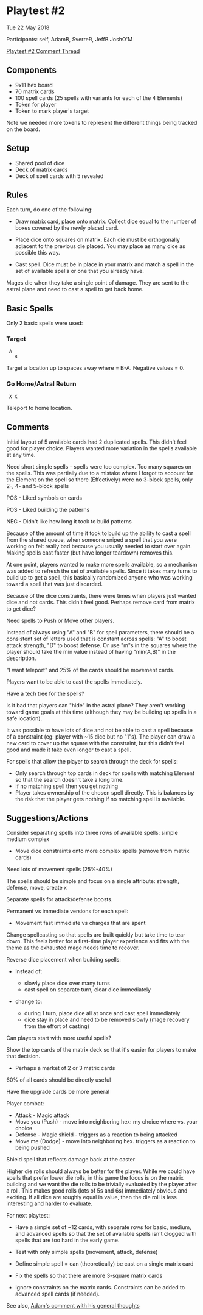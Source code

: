 # Playtest #2

Tue 22 May 2018

Participants: self, AdamB, SverreR, JeffB JoshO'M

[Playtest #2 Comment Thread](https://github.com/garykac/blockchain/issues/2)

## Components

* 9x11 hex board
* 70 matrix cards
* 100 spell cards (25 spells with variants for each of the 4 Elements)
* Token for player
* Token to mark player's target

Note we needed more tokens to represent the different things being tracked on the board.

## Setup

* Shared pool of dice
* Deck of matrix cards
* Deck of spell cards with 5 revealed

## Rules

Each turn, do one of the following:

* Draw matrix card, place onto matrix.
Collect dice equal to the number of boxes covered by the newly placed card.

* Place dice onto squares on matrix. Each die must be orthogonally adjacent to
the previous die placed. You may place as many dice as possible this way.

* Cast spell. Dice must be in place in your matrix and match a spell in the set
of available spells or one that you already have.

Mages die when they take a single point of damage. They are sent to the astral plane and need to cast a spell to get back home.

## Basic Spells

Only 2 basic spells were used:

### Target
```
 A
   B
```

Target a location up to <n> spaces away where <n> = B-A. Negative values = 0.

### Go Home/Astral Return
```
 X X
```

Teleport to home location.

## Comments

Initial layout of 5 available cards had 2 duplicated spells. This didn't feel good
for player choice.
Players wanted more variation in the spells available at any time.

Need short simple spells - spells were too complex. Too many squares on the spells. This was partially due to a mistake
where I forgot to account for the Element on the spell so there (Effectively) were no
3-block spells, only 2-, 4- and 5-block spells

POS - Liked symbols on cards

POS - Liked building the patterns

NEG - Didn't like how long it took to build patterns

Because of the amount of time it took to build up the ability to cast a spell from the shared queue, when someone sniped a spell that you were working on felt really bad because you usually needed to start over again. Making spells cast faster (but have longer teardown) removes this.

At one point, players wanted to make more spells available, so a mechanism was added to refresh the set of available spells. Since it takes many turns to build up to get a spell, this basically randomized anyone who was working toward a spell that was just discarded.

Because of the dice constraints, there were times when players just wanted dice and not cards. This didn't feel good. Perhaps remove card from matrix to get dice?

Need spells to Push or Move other players.

Instead of always using "A" and "B" for spell parameters, there should be a consistent set of letters used that is constant across spells: "A" to boost attack strength, "D" to boost defense. Or use "m"s in the squares where the player should take the min value instead of having "min(A,B)" in the description.

"I want teleport" and 25% of the cards should be movement cards.

Players want to be able to cast the spells immediately.

Have a tech tree for the spells?

Is it bad that players can "hide" in the astral plane? They aren't working toward game goals at this time (although they may be building up spells in a safe location).

It was possible to have lots of dice and not be able to cast a spell because of a constraint (eg: player with ~15 dice but no "1"s). The player can draw a new card to cover up the square with the constraint, but this didn't feel good and made it take even longer to cast a spell.

For spells that allow the player to search through the deck for spells:

* Only search through top <n> cards in deck for spells with matching Element so that the search doesn't take a long time.
* If no matching spell then you get nothing
* Player takes ownership of the chosen spell directly. This is balances by the risk that the player gets nothing if no matching spell is available.

## Suggestions/Actions

Consider separating spells into three rows of available spells: simple medium complex

* Move dice constraints onto more complex spells (remove from matrix cards)

Need lots of movement spells (25%-40%)

The spells should be simple and focus on a single attribute: strength, defense, move, create x

Separate spells for attack/defense boosts.

Permanent vs immediate versions for each spell:

* Movement fast immediate vs charges that are spent

Change spellcasting so that spells are built quickly but take time to tear down. This 
feels better for a first-time player experience and fits with the theme as the 
exhausted mage needs time to recover.

Reverse dice placement when building spells:

* Instead of:

	* slowly place dice over many turns
	* cast spell on separate turn, clear dice immediately

* change to:

	* during 1 turn, place dice all at once and cast spell immediately
	* dice stay in place and need to be removed slowly (mage recovery from the effort of casting)

Can players start with more useful spells?

Show the top cards of the matrix deck so that it's easier for players to make that decision.

* Perhaps a market of 2 or 3 matrix cards

60% of all cards should be directly useful

Have the upgrade cards be more general

Player combat:

* Attack - Magic attack
* Move you (Push) - move into neighboring hex: my choice where vs. your choice
* Defense - Magic shield - triggers as a reaction to being attacked
* Move me (Dodge) - move into neighboring hex. triggers as a reaction to being pushed

Shield spell that reflects damage back at the caster

Higher die rolls should always be better for the player. While we could have spells that prefer lower die rolls, in this game the focus is on the matrix building and we want the die rolls to be trivially evaluated by the player after a roll. This makes good rolls (lots of 5s and 6s) immediately obvious and exciting. If all dice are roughly equal in value, then the die roll is less interesting and harder to evaluate.

For next playtest:

* Have a simple set of ~12 cards, with separate rows for basic, medium, and advanced spells so that the set of available spells isn't clogged with spells that are too hard in the early game.

* Test with only simple spells (movement, attack, defense)

* Define simple spell = can (theoretically) be cast on a single matrix card

* Fix the spells so that there are more 3-square matrix cards

* Ignore constraints on the matrix cards. Constraints can be added to advanced spell cards (if needed).

See also, [Adam's comment with his general thoughts](https://github.com/garykac/blockchain/issues/2#issuecomment-391439182)
